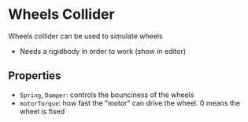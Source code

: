 # Wheels Collider

Wheels collider can be used to simulate wheels

- Needs a rigidbody in order to work (show in editor)

## Properties

- `Spring`, `Damper`: controls the bounciness of the wheels
- `motorTorque`: how fast the "motor" can drive the wheel. 0 means the wheel is
  fixed

